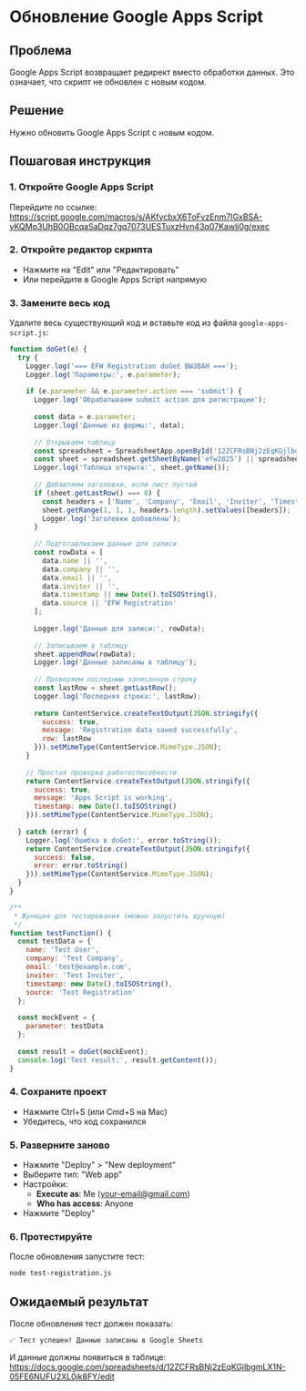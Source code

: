 # Обновление Google Apps Script

## Проблема
Google Apps Script возвращает редирект вместо обработки данных. Это означает, что скрипт не обновлен с новым кодом.

## Решение
Нужно обновить Google Apps Script с новым кодом.

## Пошаговая инструкция

### 1. Откройте Google Apps Script
Перейдите по ссылке: https://script.google.com/macros/s/AKfycbxX6ToFvzEnm7IGxBSA-yKQMp3UhB0OBcqaSaDqz7gq7073UESTuxzHvn43q07Kawlj0g/exec

### 2. Откройте редактор скрипта
- Нажмите на "Edit" или "Редактировать"
- Или перейдите в Google Apps Script напрямую

### 3. Замените весь код
Удалите весь существующий код и вставьте код из файла `google-apps-script.js`:

```javascript
function doGet(e) {
  try {
    Logger.log('=== EFW Registration doGet ВЫЗВАН ===');
    Logger.log('Параметры:', e.parameter);
    
    if (e.parameter && e.parameter.action === 'submit') {
      Logger.log('Обрабатываем submit action для регистрации');
      
      const data = e.parameter;
      Logger.log('Данные из формы:', data);
      
      // Открываем таблицу
      const spreadsheet = SpreadsheetApp.openById('12ZCFRsBNj2zEqKGjlbgmLX1N-05FE6NUFU2XL0jk8FY');
      const sheet = spreadsheet.getSheetByName('efw2025') || spreadsheet.getActiveSheet();
      Logger.log('Таблица открыта:', sheet.getName());
      
      // Добавляем заголовки, если лист пустой
      if (sheet.getLastRow() === 0) {
        const headers = ['Name', 'Company', 'Email', 'Inviter', 'Timestamp', 'Source'];
        sheet.getRange(1, 1, 1, headers.length).setValues([headers]);
        Logger.log('Заголовки добавлены');
      }
      
      // Подготавливаем данные для записи
      const rowData = [
        data.name || '',
        data.company || '',
        data.email || '',
        data.inviter || '',
        data.timestamp || new Date().toISOString(),
        data.source || 'EFW Registration'
      ];
      
      Logger.log('Данные для записи:', rowData);
      
      // Записываем в таблицу
      sheet.appendRow(rowData);
      Logger.log('Данные записаны в таблицу');
      
      // Проверяем последнюю записанную строку
      const lastRow = sheet.getLastRow();
      Logger.log('Последняя строка:', lastRow);
      
      return ContentService.createTextOutput(JSON.stringify({
        success: true,
        message: 'Registration data saved successfully',
        row: lastRow
      })).setMimeType(ContentService.MimeType.JSON);
    }
    
    // Простая проверка работоспособности
    return ContentService.createTextOutput(JSON.stringify({
      success: true,
      message: 'Apps Script is working',
      timestamp: new Date().toISOString()
    })).setMimeType(ContentService.MimeType.JSON);
    
  } catch (error) {
    Logger.log('Ошибка в doGet:', error.toString());
    return ContentService.createTextOutput(JSON.stringify({
      success: false,
      error: error.toString()
    })).setMimeType(ContentService.MimeType.JSON);
  }
}

/**
 * Функция для тестирования (можно запустить вручную)
 */
function testFunction() {
  const testData = {
    name: 'Test User',
    company: 'Test Company',
    email: 'test@example.com',
    inviter: 'Test Inviter',
    timestamp: new Date().toISOString(),
    source: 'Test Registration'
  };
  
  const mockEvent = {
    parameter: testData
  };
  
  const result = doGet(mockEvent);
  console.log('Test result:', result.getContent());
}
```

### 4. Сохраните проект
- Нажмите Ctrl+S (или Cmd+S на Mac)
- Убедитесь, что код сохранился

### 5. Разверните заново
- Нажмите "Deploy" > "New deployment"
- Выберите тип: "Web app"
- Настройки:
  - **Execute as**: Me (your-email@gmail.com)
  - **Who has access**: Anyone
- Нажмите "Deploy"

### 6. Протестируйте
После обновления запустите тест:
```bash
node test-registration.js
```

## Ожидаемый результат
После обновления тест должен показать:
```
✅ Тест успешен! Данные записаны в Google Sheets
```

И данные должны появиться в таблице: https://docs.google.com/spreadsheets/d/12ZCFRsBNj2zEqKGjlbgmLX1N-05FE6NUFU2XL0jk8FY/edit





